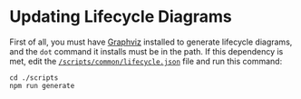 # Updating Lifecycle Diagrams

First of all, you must have [Graphviz](https://www.graphviz.org/) installed to
generate lifecycle diagrams, and the `dot` command it installs must be in the
path. If this dependency is met, edit the 
[`/scripts/common/lifecycle.json`](../../scripts/common/lifecycle.json) file and run this
command:

```shell
cd ./scripts
npm run generate
```
